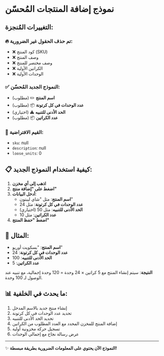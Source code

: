 # نموذج إضافة المنتجات المُحسّن

## التغييرات المُنجزة:

### 🔥 **تم حذف الحقول غير الضرورية:**
- ❌ كود المنتج (SKU)
- ❌ وصف المنتج
- ❌ وصف مختصر للمنتج
- ❌ الكراتين الأولية
- ❌ الوحدات الأولية

### ✅ **النموذج الجديد المُحسّن:**
- **اسم المنتج** ✏️ (مطلوب)
- **عدد الوحدات في كل كرتونة** 📦 (مطلوب)
- **الحد الأدنى للتنبيه** ⚠️ (اختياري)
- **عدد الكراتين** 📦 (مطلوب)

### 🔧 **القيم الافتراضية:**
- `sku`: null
- `description`: null
- `loose_units`: 0

## 📋 **كيفية استخدام النموذج الجديد:**

1. **اذهب إلى أي مخزن**
2. **اضغط على "إضافة منتج"**
3. **أدخل البيانات**:
   - **اسم المنتج**: مثل "شاي ليبتون"
   - **عدد الوحدات في كل كرتونة**: مثل 24
   - **الحد الأدنى للتنبيه**: مثل 50 (اختياري)
   - **عدد الكراتين**: مثل 10
4. **اضغط "حفظ المنتج"**

## 🎯 **المثال:**
- **اسم المنتج**: "بسكويت أوريو"
- **عدد الوحدات في كل كرتونة**: 24
- **الحد الأدنى للتنبيه**: 100
- **عدد الكراتين**: 5

**النتيجة**: سيتم إنشاء المنتج مع 5 كراتين × 24 وحدة = 120 وحدة إجمالية، مع تنبيه عند الوصول لـ 100 وحدة.

## 📊 **ما يحدث في الخلفية:**
1. إنشاء منتج جديد بالاسم المدخل
2. تحديد عدد الوحدات في كل كرتونة
3. تحديد الحد الأدنى للتنبيه
4. إضافة المنتج للمخزن المحدد مع العدد المطلوب من الكراتين
5. تسجيل حركة مخزونية أولية
6. عرض رسالة نجاح مع إجمالي الوحدات

---

✨ **النموذج الآن يحتوي على المعلومات الضرورية بطريقة مبسطة!**
